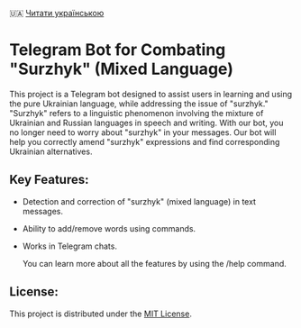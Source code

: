🇺🇦 [Читати українською](README.md)

# Telegram Bot for Combating "Surzhyk" (Mixed Language)

This project is a Telegram bot designed to assist users in learning and using the pure Ukrainian language, while addressing the issue of "surzhyk." "Surzhyk" refers to a linguistic phenomenon involving the mixture of Ukrainian and Russian languages in speech and writing. With our bot, you no longer need to worry about "surzhyk" in your messages. Our bot will help you correctly amend "surzhyk" expressions and find corresponding Ukrainian alternatives.

## Key Features:

- Detection and correction of "surzhyk" (mixed language) in text messages.
- Ability to add/remove words using commands.
- Works in Telegram chats.

  You can learn more about all the features by using the /help command.

## License:

This project is distributed under the [MIT License](LICENSE).
